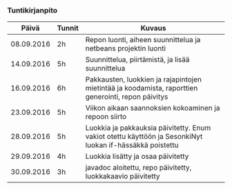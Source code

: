 ### Tuntikirjanpito
Päivä | Tunnit | Kuvaus
-------------- | ------ | ---------------
08.09.2016 | 2h | Repon luonti, aiheen suunnittelua ja netbeans projektin luonti
14.09.2016 | 5h | Suunnittelua, piirtämistä, ja lisää suunnittelua
16.09.2016 | 6h | Pakkausten, luokkien ja rajapintojen mietintää ja koodamista, raporttien generointi, repon päivitys
23.09.2016 | 5h | Viikon aikaan saannoksien kokoaminen ja repoon siirto
28.09.2016|5h| Luokkia ja pakkauksia päivitetty. Enum vakiot otettu käyttöön ja SesonkiNyt luokan if-hässäkkä poistettu
29.09.2016|4h|Luokkia lisätty ja osaa päivitetty
30.09.2016 | 3h | javadoc aloitettu, repo päivitetty, luokkakaavio päivitetty
